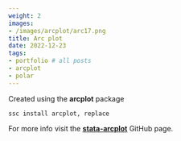 ```yaml
---
weight: 2
images:
- /images/arcplot/arc17.png
title: Arc plot 
date: 2022-12-23
tags:
- portfolio # all posts
- arcplot
- polar
---
```


Created using the **arcplot** package

```
ssc install arcplot, replace
```

For more info visit the [**stata-arcplot**][def] GitHub page.

[def]: https://github.com/asjadnaqvi/stata-arcplot